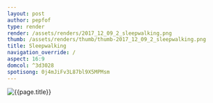 ```yaml
---
layout: post
author: pepfof
type: render
render: /assets/renders/2017_12_09_2_sleepwalking.png
thumb: /assets/renders/thumb/thumb-2017_12_09_2_sleepwalking.png
title: Sleepwalking
navigation_override: /
aspect: 16:9
domcol: ^3d3028
spotisong: 0j4mJiFv3L87bl9X5MPMsm
---
```


<!--USER BEGIN 1-->

<!--USER END 1-->
<img src = "{{ page.render }}" class="image_main" alt="{{page.title}}">

<!--more-->
<!--USER BEGIN 2-->

<!--USER END 2-->

